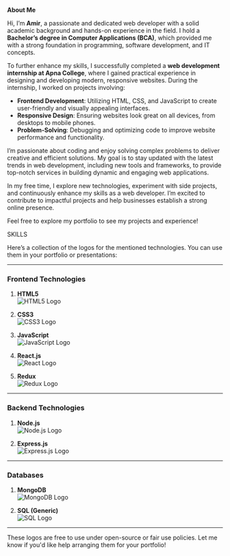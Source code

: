 **About Me**


Hi, I’m **Amir**, a passionate and dedicated web developer with a solid academic background and hands-on experience in the field. I hold a **Bachelor’s degree in Computer Applications (BCA)**, which provided me with a strong foundation in programming, software development, and IT concepts.  

To further enhance my skills, I successfully completed a **web development internship at Apna College**, where I gained practical experience in designing and developing modern, responsive websites. During the internship, I worked on projects involving:  
- **Frontend Development**: Utilizing HTML, CSS, and JavaScript to create user-friendly and visually appealing interfaces.  
- **Responsive Design**: Ensuring websites look great on all devices, from desktops to mobile phones.  
- **Problem-Solving**: Debugging and optimizing code to improve website performance and functionality.  

I’m passionate about coding and enjoy solving complex problems to deliver creative and efficient solutions. My goal is to stay updated with the latest trends in web development, including new tools and frameworks, to provide top-notch services in building dynamic and engaging web applications.  

In my free time, I explore new technologies, experiment with side projects, and continuously enhance my skills as a web developer. I’m excited to contribute to impactful projects and help businesses establish a strong online presence.  

Feel free to explore my portfolio to see my projects and experience!


SKILLS

Here’s a collection of the logos for the mentioned technologies. You can use them in your portfolio or presentations:

---

### **Frontend Technologies**
1. **HTML5**  
   ![HTML5 Logo](https://upload.wikimedia.org/wikipedia/commons/8/84/HTML5_logo_resized.svg)

2. **CSS3**  
   ![CSS3 Logo](https://upload.wikimedia.org/wikipedia/commons/6/62/CSS3_logo.svg)

3. **JavaScript**  
   ![JavaScript Logo](https://upload.wikimedia.org/wikipedia/commons/9/99/Unofficial_JavaScript_logo_2.svg)

4. **React.js**  
   ![React Logo](https://upload.wikimedia.org/wikipedia/commons/a/a7/React-icon.svg)

5. **Redux**  
   ![Redux Logo](https://upload.wikimedia.org/wikipedia/commons/4/49/Redux.png)

---

### **Backend Technologies**
1. **Node.js**  
   ![Node.js Logo](https://upload.wikimedia.org/wikipedia/commons/d/d9/Node.js_logo.svg)

2. **Express.js**  
   ![Express.js Logo](https://upload.wikimedia.org/wikipedia/commons/6/64/Expressjs.png)

---

### **Databases**
1. **MongoDB**  
   ![MongoDB Logo](https://upload.wikimedia.org/wikipedia/en/4/45/MongoDB-Logo.svg)

2. **SQL (Generic)**  
   ![SQL Logo](https://upload.wikimedia.org/wikipedia/commons/8/87/Sql_data_base_with_logo.png)

---

These logos are free to use under open-source or fair use policies. Let me know if you'd like help arranging them for your portfolio!
